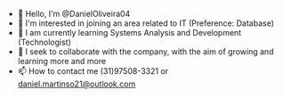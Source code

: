 - 👋 Hello, I'm @DanielOliveira04
- 👀 I'm interested in joining an area related to IT (Preference: Database)
- 🌱 I am currently learning Systems Analysis and Development (Technologist)
- 💞️ I seek to collaborate with the company, with the aim of growing and learning more and more
- 📫 How to contact me (31)97508-3321 or daniel.martinso21@outlook.com

<!---
DanielOliveira04/DanielOliveira04 is a ✨ special ✨ repository because its `README.md` (this file) appears on your GitHub profile.
You can click the Preview link to take a look at your changes.
--->
